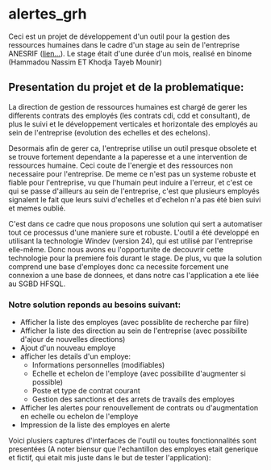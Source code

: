 # alertes_grh
Ceci est un projet de développement d'un outil pour la gestion des ressources humaines dans le cadre d'un stage au sein de l'entreprise ANESRIF ([lien...](https://www.anesrif.dz/index.php/fr/)). Le stage était d'une durée d'un mois, realisé en binome (Hammadou Nassim ET Khodja Tayeb Mounir)

## Presentation du projet et de la problematique:

La direction de gestion de ressources humaines est chargé de gerer les differents contrats des employés (les contrats cdi, cdd et consultant), de plus le suivi et le développement verticales et horizontale des employés au sein de l'entreprise (evolution des echelles et des echelons).

Desormais afin de gerer ca, l'entreprise utilise un outil presque obsolete et se trouve fortement dependante a la paperesse et a une intervention de ressources humaine. Ceci coute de l'energie et des ressources non necessaire pour l'entreprise. De meme ce n'est pas un systeme robuste et fiable pour l'entreprise, vu que l'humain peut induire a l'erreur, et c'est ce qui se passe d'ailleurs au sein de l'entreprise, c'est que plusieurs employés signalent le fait que leurs suivi d'echelles et d'echelon n'a pas été bien suivi et memes oublié.

C'est dans ce cadre que nous proposons une solution qui sert a automatiser tout ce processus d'une maniere sure et robuste. 
L'outil a été developpé en utilisant la technologie Windev (version 24), qui est utilisé par l'entreprise elle-même. Donc nous avons eu l'opportunite de decouvrir cette technologie pour la premiere fois durant le stage. De plus, vu que la solution comprend une base d'employes donc ca necessite forcement une connexion a une base de donnees, et dans notre cas l'application a ete liée au SGBD HFSQL.

### Notre solution reponds au besoins suivant:
- Afficher la liste des employes (avec possiblite de recherche par filre)
- Afficher la liste des direction au sein de l'entreprise (avec possibilite d'ajour de nouvelles directions)
- Ajout d'un nouveau employe
- afficher les details d'un employe:
  * Informations personnelles (modifiables)
  * Echelle et echelon de l'employe (avec possibilite d'augmenter si possible)
  * Poste et type de contrat courant 
  * Gestion des sanctions et des arrets de travails des employes
- Afficher les alertes pour renouvellement de contrats ou d'augmentation en echelle ou echelon de l'employe
- Impression de la liste des employes en alerte

Voici plusiers captures d'interfaces de l'outil ou toutes fonctionnalités sont presentées (A noter biensur que l'echantillon des employes etait generique et fictif, qui etait mis juste dans le but de tester l'application):

